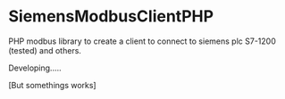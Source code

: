 # SiemensModbusClientPHP
PHP modbus library to create a client to connect to siemens plc S7-1200 (tested) and others.

Developing..... 

[But somethings works]
